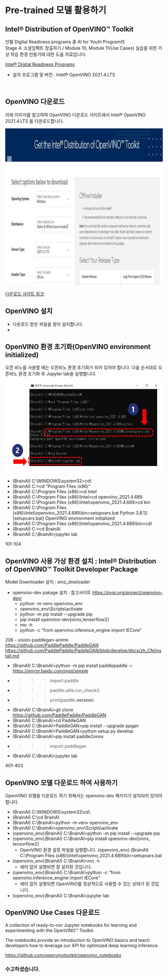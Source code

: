 # Pre-trained 모델 활용하기
## Intel® Distribution of OpenVINO™ Toolkit      

  인텔 Digital Readiness programs 중 AI for Youth Program의 <br>
  Stage 4. 소셜임팩트 창출하기 / Module 10, Module 11(Use Cases) 실습을 위한 가상 학습 환경 만들기에 대한 도움 자료입니다. 
  
  <a href="https://www.intel.com/content/www/us/en/corporate/artificial-intelligence/digital-readiness-home.html" target="_blank"> Intel® Digital Readiness Programs </a> <br>
  
 - 설치 프로그램 및 버전 : Intel® OpenVINO 2021.4.LTS    
  <br>

## OpenVINO 다운로드 
  
  아래 이미지를 참고하여 OpenVINO 다운로드 사이트에서 Intel® OpenVINO 2021.4.LTS 를 다운로드합니다.
  
  <img src="https://github.com/BrainAI-Lab/openvino/blob/main/openvino-2021.4.lts.JPG" style="width:1400px;height:500px;">

  <a href="https://www.intel.com/content/www/us/en/developer/tools/openvino-toolkit-download.html?operatingsystem=window&distributions=webdownload&version=2021%204.1%20LTS&options=offline" target="_blank"> 다운로드 사이트 링크 </a>
  
## OpenVINO 설치

 - 다운로드 받은 파일을 찾아 설치합니다.
 - 


## OpenVINO 환경 초기화(OpenVINO environment initialized)

   오픈 비노를 사용할 때는 오픈비노 환경 초기화가 되어 있어야 합니다. 다음 순서대로 오픈비노 환경 초기화 후 Jupyter lab을 실행합니다.
 <img src="https://github.com/BrainAI-Lab/openvino/blob/main/openvino-2021.4.lts-01.JPG" style="width:586px;height:307px;">
 
 - (BrainAI) C:\WINDOWS\system32>cd\
 - (BrainAI) C:\>cd "Program Files (x86)"
 - (BrainAI) C:\Program Files (x86)>cd Intel
 - (BrainAI) C:\Program Files (x86)\Intel>cd openvino_2021.4.689
 - (BrainAI) C:\Program Files (x86)\Intel\openvino_2021.4.689>cd bin
 - (BrainAI) C:\Program Files (x86)\Intel\openvino_2021.4.689\bin>setupvars.bat
    Python 3.8.12
    [setupvars.bat] OpenVINO environment initialized    
 - (BrainAI) C:\Program Files (x86)\Intel\openvino_2021.4.689\bin>cd\
 - (BrainAI) C:\>cd BrainAI
 - (BrainAI) C:\BrainAI>jupyter lab

 
101-104
## OpenVINO 사용 가상 환경 설치 : Intel® Distribution of OpenVINO™ Toolkit Developer Package
   Model Downloader 설치 : omz_dowloader
 - openvino-dev pakage 설치 : 참고사이트 https://pypi.org/project/openvino-dev/ <br>
   * python -m venv openvino_env <br>
   * openvino_env\Scripts\activate <br>
   * python -m pip install --upgrade pip <br>
   * pip install openvino-dev[onnx,tensorflow2] <br>
   * mo -h  <br>
   * python -c "from openvino.inference_engine import IECore" 


206 - vision-paddlegan-anime
https://github.com/PaddlePaddle/PaddleGAN
https://github.com/PaddlePaddle/PaddleGAN/blob/develop/docs/zh_CN/install.md

 - (BrainAI) C:\BrainAI>python -m pip install paddlepaddle -i https://mirror.baidu.com/pypi/simple
 - >>> import paddle
 - >>> paddle.utils.run_check()
 - >>> print(paddle.__version__)
 - (BrainAI) C:\BrainAI>git clone https://github.com/PaddlePaddle/PaddleGAN
 - (BrainAI) C:\BrainAI>cd PaddleGAN
 - (BrainAI) C:\BrainAI>PaddleGAN>pip install --upgrade ppgan
 - (BrainAI) C:\BrainAI>PaddleGAN>python setup.py develop
 - (BrainAI) C:\BrainAI>pip install paddle2onnx
 -  >>> import paddlegan
 - (BrainAI) C:\BrainAI>jupyter lab 


 
401-403
## OpenVINO 모델 다운로드 하여 사용하기

  OpenVINO 모델을 다운로드 하기 위해서는 openvino-dev 패키지가 설치되어 있어야 합니다. 

 - (BrainAI) C:\WINDOWS\system32\cd\
 - (BrainAI) C:\cd BrainAI
 - (BrainAI) C:\BrainAI>python -m venv openvino_env
 - (BrainAI) C:\BrainAI>openvino_env\Scripts\activate
 - (openvino_env)(BrainAI) C:\BrainAI>python -m pip install --upgrade pip
 - (openvino_env)(BrainAI) C:\BrainAI>pip install openvino-dev[onnx, tensorflow2]
   * OpenVINO 환경 설정 파일을 실행합니다. (openvino_env) (BrainAI) C:\Program Files (x86)\Intel\openvino_2021.4.689\bin>setupvars.bat
 - (openvino_env)(BrainAI) C:\BrainAI>mo -h
   * 에러 없이 실행되면 잘 설치된 것입니다.
 - (openvino_env)(BrainAI) C:\BrainAI>python -c "from openvino.inference_engine import IECore" 
   * 에러 없이 실행되면 OpenVINO를 정상적으로 사용할 수 있는 상태가 된 것입니다.
 - (openvino_env)(BrainAI) C:\BrainAI>jupyter lab


## OpenVINO Use Cases 다운로드 

  A collection of ready-to-run Jupyter notebooks for learning and experimenting with the OpenVINO™ Toolkit. 
  
  The notebooks provide an introduction to OpenVINO basics and teach developers how to leverage our API for optimized deep learning inference.
  
  https://github.com/openvinotoolkit/openvino_notebooks
  
  
### 수고하셨습니다.
  
 
